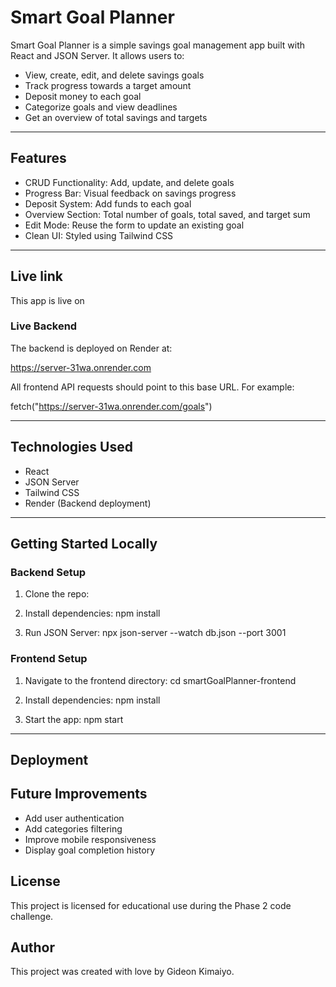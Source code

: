 # Smart Goal Planner

Smart Goal Planner is a simple savings goal management app built with React and JSON Server. It allows users to:

- View, create, edit, and delete savings goals
- Track progress towards a target amount
- Deposit money to each goal
- Categorize goals and view deadlines
- Get an overview of total savings and targets

---

## Features

- CRUD Functionality: Add, update, and delete goals
- Progress Bar: Visual feedback on savings progress
- Deposit System: Add funds to each goal
- Overview Section: Total number of goals, total saved, and target sum
- Edit Mode: Reuse the form to update an existing goal
- Clean UI: Styled using Tailwind CSS

---
## Live link

This app is live on

### Live Backend

The backend is deployed on Render at:

https://server-31wa.onrender.com

All frontend API requests should point to this base URL. For example:

fetch("https://server-31wa.onrender.com/goals")

---


## Technologies Used

- React
- JSON Server
- Tailwind CSS
- Render (Backend deployment)

---

## Getting Started Locally

### Backend Setup

1. Clone the repo:
  

2. Install dependencies:
   npm install

3. Run JSON Server:
   npx json-server --watch db.json --port 3001

### Frontend Setup

1. Navigate to the frontend directory:
   cd smartGoalPlanner-frontend

2. Install dependencies:
   npm install

3. Start the app:
   npm start

---

## Deployment



## Future Improvements

- Add user authentication
- Add categories filtering
- Improve mobile responsiveness
- Display goal completion history



## License

This project is licensed for educational use during the Phase 2 code challenge.

## Author

This project was created with love by Gideon Kimaiyo.